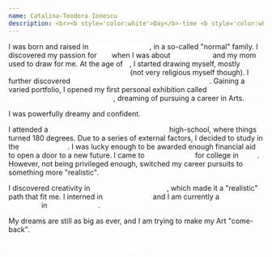 ```yaml
---
name: Catalina-Teodora Ionescu
description: <br><b style='color:white'>Day</b>-time <b style='color:white'>Engineer</b></br><br><b style='color:white'>Night</b>-time  <b style='color:white'>Designer</b></br><br><b style='color:white'>Full</b>-time <b style='color:white'>Creator</b></br>
---
```


I was born and raised in <b style='color:white'>Oradea, Romania</b>, in a so-called "normal" family. I discovered my passion for <b style='color:white'>Art</b> when I was about <b style='color:white'>4 years old</b> and my mom used to draw for me. At the age of <b style='color:white'>8</b>, I started drawing myself, mostly <b style='color:white'>Christian Orthodox glass paintings </b>(not very religious myself though). I further discovered <b style='color:white'>oils, graphics, acrylics and water colors</b>. Gaining a varied portfolio, I opened my first personal exhibition called <b style='color:white'>"Fear of being Brave" in 2011, at the age of 14</b>, dreaming of pursuing a career in Arts.

I was powerfully dreamy and confident.

I attended a <b style='color:white'>Computer Science & Mathematics</b> high-school, where things turned 180 degrees. Due to a series of external factors, I decided to study in the <b style='color:white'>United States</b>. I was lucky enough to be awarded enough financial aid to open a door to a new future. I came to <b style='color:white'>United States</b> for college in <b style='color:white'>2015</b>. However, not being privileged enough, switched my career pursuits to something more "realistic".

I discovered creativity in <b style='color:white'>Software Engineering</b>, which made it a "realistic" path that fit me. I interned in <b style='color:white'>Silicon Valley</b> and I am currently a <b style='color:white'>Software Engineer</b> in <b style='color:white'>New York City</b>.

My dreams are still as big as ever, and I am trying to make my Art "come-back".

##### <b style='color:white'>Wanna know more? Good. Stick around.</b>

